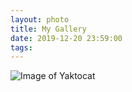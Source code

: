 ```yaml
---
layout: photo
title: My Gallery
date: 2019-12-20 23:59:00
tags:
---
```

![Image of Yaktocat](https://octodex.github.com/images/yaktocat.png)

